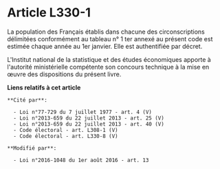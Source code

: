 # Article L330-1

La population des Français établis dans chacune des circonscriptions délimitées conformément au tableau n° 1 ter annexé au
présent code est estimée chaque année au 1er janvier. Elle est authentifiée par décret. 

L'Institut national de la statistique et des études économiques apporte à l'autorité ministérielle compétente son concours
technique à la mise en œuvre des dispositions du présent livre.

**Liens relatifs à cet article**

	**Cité par**:

	  - Loi n°77-729 du 7 juillet 1977 - art. 4 (V)
	  - Loi n°2013-659 du 22 juillet 2013 - art. 25 (V)
	  - Loi n°2013-659 du 22 juillet 2013 - art. 40 (V)
	  - Code électoral - art. L308-1 (V)
	  - Code électoral - art. L330-8 (V)

	**Modifié par**:

	  - Loi n°2016-1048 du 1er août 2016 - art. 13
